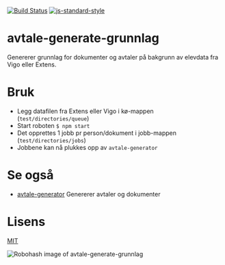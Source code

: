 [![Build Status](https://travis-ci.com/telemark/avtale-generate-grunnlag.svg?branch=master)](https://travis-ci.com/telemark/avtale-generate-grunnlag)
[![js-standard-style](https://img.shields.io/badge/code%20style-standard-brightgreen.svg?style=flat)](https://github.com/feross/standard)

# avtale-generate-grunnlag

Genererer grunnlag for dokumenter og avtaler på bakgrunn av elevdata fra Vigo eller Extens.

# Bruk

- Legg datafilen fra Extens eller Vigo i kø-mappen (```test/directories/queue```)
- Start roboten ```$ npm start```
- Det opprettes 1 jobb pr person/dokument i jobb-mappen (```test/directories/jobs```)
- Jobbene kan nå plukkes opp av ```avtale-generator```

# Se også

- [avtale-generator](https://github.com/telemark/avtale-generator) Genererer avtaler og dokumenter

# Lisens

[MIT](LICENSE)

![Robohash image of avtale-generate-grunnlag](https://robots.kebabstudios.party/avtale-generate-grunnlag.png "Robohash image of avtale-generate-grunnlag")
